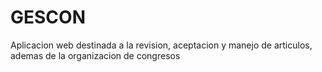 # GESCON
Aplicacion web destinada a la revision, aceptacion y manejo de articulos, ademas de la organizacion de congresos
